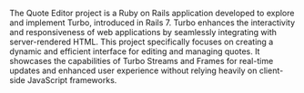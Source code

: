 The Quote Editor project is a Ruby on Rails application developed to explore and implement Turbo, introduced in Rails 7. Turbo enhances the interactivity and responsiveness of web applications by seamlessly integrating with server-rendered HTML. This project specifically focuses on creating a dynamic and efficient interface for editing and managing quotes. It showcases the capabilities of Turbo Streams and Frames for real-time updates and enhanced user experience without relying heavily on client-side JavaScript frameworks.
